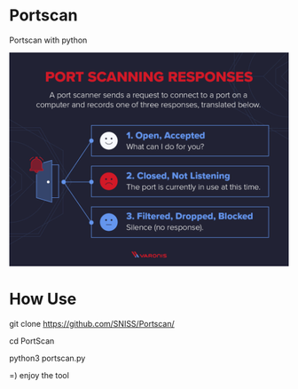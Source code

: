 # Portscan
Portscan with python

![png](https://github.com/SNISS/Portscan/blob/main/how-a-port-scanner-works.png)
# How Use

git clone https://github.com/SNISS/Portscan/

cd PortScan

python3 portscan.py

=) enjoy the tool
